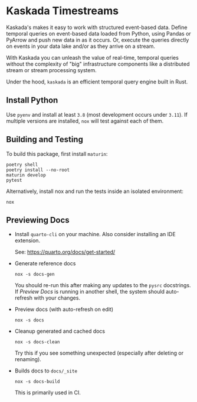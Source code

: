 # Kaskada Timestreams

<!-- start elevator-pitch -->
Kaskada's makes it easy to work with structured event-based data.
Define temporal queries on event-based data loaded from Python, using Pandas or PyArrow and push new data in as it occurs.
Or, execute the queries directly on events in your data lake and/or as they arrive on a stream.

With Kaskada you can unleash the value of real-time, temporal queries without the complexity of "big" infrastructure components like a distributed stream or stream processing system.

Under the hood, `kaskada` is an efficient temporal query engine built in Rust.

<!-- end elevator-pitch -->

## Install Python

Use `pyenv` and install at least `3.8` (most development occurs under `3.11`).
If multiple versions are installed, `nox` will test against each of them.

## Building and Testing

To build this package, first install `maturin`:

```shell
poetry shell
poetry install --no-root
maturin develop
pytest
```

Alternatively, install nox and run the tests inside an isolated environment:

```shell
nox
```


## Previewing Docs

* Install `quarto-cli` on your machine. Also consider installing an IDE extension.

  See: https://quarto.org/docs/get-started/

* Generate reference docs

  ```shell
  nox -s docs-gen
  ```

  You should re-run this after making any updates to the `pysrc` docstrings.
  If _Preview Docs_ is running in another shell, the system should auto-refresh with your changes.

* Preview docs (with auto-refresh on edit)

  ```shell
  nox -s docs
  ```

* Cleanup generated and cached docs

  ```shell
  nox -s docs-clean
  ```

  Try this if you see something unexpected (especially after deleting or renaming).

* Builds docs to `docs/_site`

  ```shell
  nox -s docs-build
  ```

  This is primarily used in CI.
